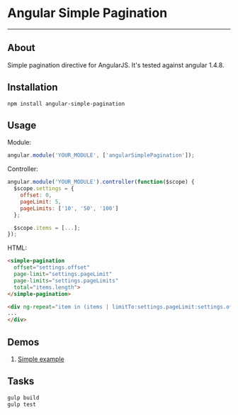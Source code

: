 # Angular Simple Pagination

---

## About
Simple pagination directive for AngularJS. It's tested against angular 1.4.8.

## Installation
```
npm install angular-simple-pagination
```

## Usage
Module:
```javascript
angular.module('YOUR_MODULE', ['angularSimplePagination']);
```

Controller:
```javascript
angular.module('YOUR_MODULE').controller(function($scope) {
  $scope.settings = {
    offset: 0,
    pageLimit: 5,
    pageLimits: ['10', '50', '100']
  };

  $scope.items = [...];
});
```

HTML:
```html
<simple-pagination
  offset="settings.offset"
  page-limit="settings.pageLimit"
  page-limits="settings.pageLimits"
  total="items.length">
</simple-pagination>

<div ng-repeat="item in (items | limitTo:settings.pageLimit:settings.offset)">
...
</div>
```

## Demos
1. [Simple example](http://raoulus.github.io/angular-simple-pagination/)

## Tasks
```bash
gulp build
gulp test
```
